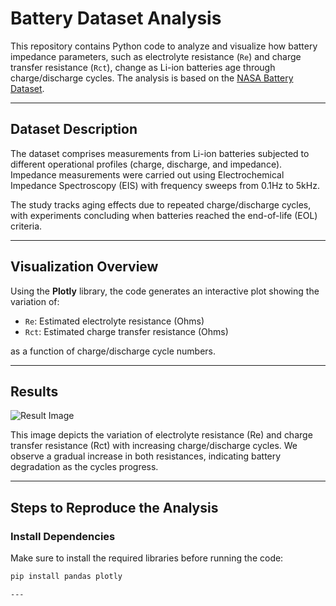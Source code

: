 # Battery Dataset Analysis

This repository contains Python code to analyze and visualize how battery impedance parameters, such as electrolyte resistance (`Re`) and charge transfer resistance (`Rct`), change as Li-ion batteries age through charge/discharge cycles. The analysis is based on the [NASA Battery Dataset](https://www.kaggle.com/datasets/patrickfleith/nasa-battery-dataset/data).

---

## Dataset Description

The dataset comprises measurements from Li-ion batteries subjected to different operational profiles (charge, discharge, and impedance). Impedance measurements were carried out using Electrochemical Impedance Spectroscopy (EIS) with frequency sweeps from 0.1Hz to 5kHz. 

The study tracks aging effects due to repeated charge/discharge cycles, with experiments concluding when batteries reached the end-of-life (EOL) criteria.

---

## Visualization Overview

Using the **Plotly** library, the code generates an interactive plot showing the variation of:

- `Re`: Estimated electrolyte resistance (Ohms)
- `Rct`: Estimated charge transfer resistance (Ohms)

as a function of charge/discharge cycle numbers.

---

## Results

![Result Image]()

This image depicts the variation of electrolyte resistance (Re) and charge transfer resistance (Rct) with increasing charge/discharge cycles. We observe a gradual increase in both resistances, indicating battery degradation as the cycles progress.

---

## Steps to Reproduce the Analysis

###  **Install Dependencies**
Make sure to install the required libraries before running the code:

```bash
pip install pandas plotly

---
